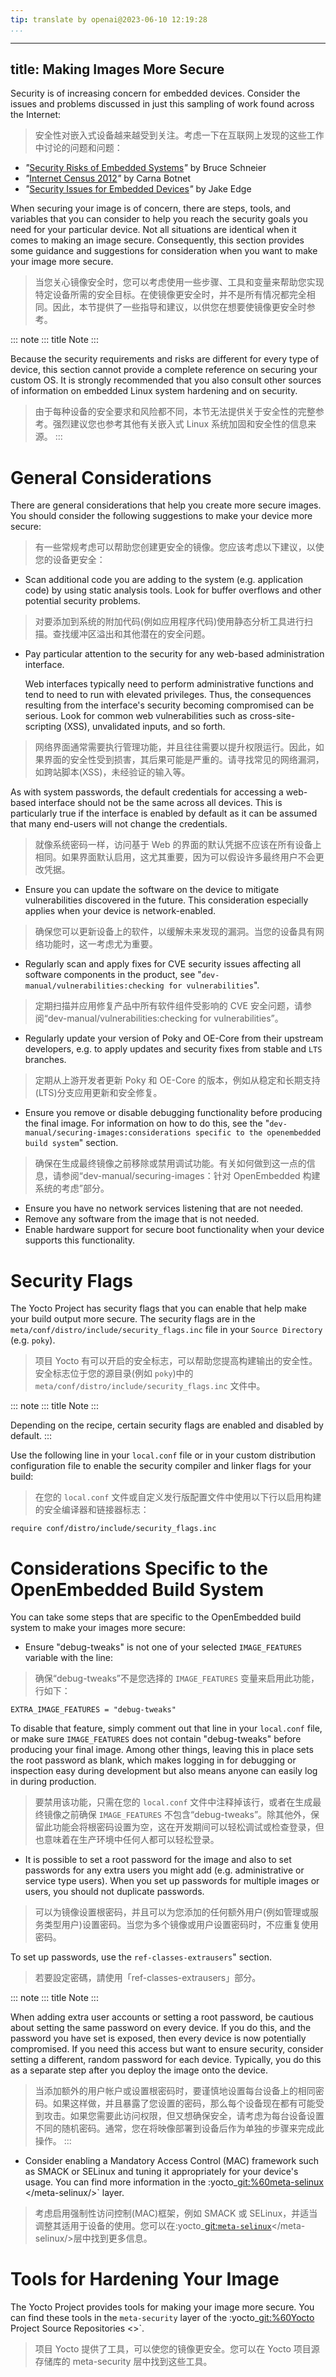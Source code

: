 ```yaml
---
tip: translate by openai@2023-06-10 12:19:28
...
```

---
title: Making Images More Secure
--------------------------------

Security is of increasing concern for embedded devices. Consider the issues and problems discussed in just this sampling of work found across the Internet:

> 安全性对嵌入式设备越来越受到关注。考虑一下在互联网上发现的这些工作中讨论的问题和问题：

- *\"*[Security Risks of Embedded Systems](https://www.schneier.com/blog/archives/2014/01/security_risks_9.html)*\"* by Bruce Schneier
- *\"*[Internet Census 2012](http://census2012.sourceforge.net/paper.html)*\"* by Carna Botnet
- *\"*[Security Issues for Embedded Devices](https://elinux.org/images/6/6f/Security-issues.pdf)*\"* by Jake Edge

When securing your image is of concern, there are steps, tools, and variables that you can consider to help you reach the security goals you need for your particular device. Not all situations are identical when it comes to making an image secure. Consequently, this section provides some guidance and suggestions for consideration when you want to make your image more secure.

> 当您关心镜像安全时，您可以考虑使用一些步骤、工具和变量来帮助您实现特定设备所需的安全目标。在使镜像更安全时，并不是所有情况都完全相同。因此，本节提供了一些指导和建议，以供您在想要使镜像更安全时参考。

::: note
::: title
Note
:::

Because the security requirements and risks are different for every type of device, this section cannot provide a complete reference on securing your custom OS. It is strongly recommended that you also consult other sources of information on embedded Linux system hardening and on security.

> 由于每种设备的安全要求和风险都不同，本节无法提供关于安全性的完整参考。强烈建议您也参考其他有关嵌入式 Linux 系统加固和安全性的信息来源。
> :::

# General Considerations

There are general considerations that help you create more secure images. You should consider the following suggestions to make your device more secure:

> 有一些常规考虑可以帮助您创建更安全的镜像。您应该考虑以下建议，以使您的设备更安全：

- Scan additional code you are adding to the system (e.g. application code) by using static analysis tools. Look for buffer overflows and other potential security problems.

> 对要添加到系统的附加代码(例如应用程序代码)使用静态分析工具进行扫描。查找缓冲区溢出和其他潜在的安全问题。

- Pay particular attention to the security for any web-based administration interface.

  Web interfaces typically need to perform administrative functions and tend to need to run with elevated privileges. Thus, the consequences resulting from the interface\'s security becoming compromised can be serious. Look for common web vulnerabilities such as cross-site-scripting (XSS), unvalidated inputs, and so forth.

> 网络界面通常需要执行管理功能，并且往往需要以提升权限运行。因此，如果界面的安全性受到损害，其后果可能是严重的。请寻找常见的网络漏洞，如跨站脚本(XSS)，未经验证的输入等。

As with system passwords, the default credentials for accessing a web-based interface should not be the same across all devices. This is particularly true if the interface is enabled by default as it can be assumed that many end-users will not change the credentials.

> 就像系统密码一样，访问基于 Web 的界面的默认凭据不应该在所有设备上相同。如果界面默认启用，这尤其重要，因为可以假设许多最终用户不会更改凭据。

- Ensure you can update the software on the device to mitigate vulnerabilities discovered in the future. This consideration especially applies when your device is network-enabled.

> 确保您可以更新设备上的软件，以缓解未来发现的漏洞。当您的设备具有网络功能时，这一考虑尤为重要。

- Regularly scan and apply fixes for CVE security issues affecting all software components in the product, see \"`dev-manual/vulnerabilities:checking for vulnerabilities`\".

> 定期扫描并应用修复产品中所有软件组件受影响的 CVE 安全问题，请参阅“dev-manual/vulnerabilities:checking for vulnerabilities”。

- Regularly update your version of Poky and OE-Core from their upstream developers, e.g. to apply updates and security fixes from stable and `LTS` branches.

> 定期从上游开发者更新 Poky 和 OE-Core 的版本，例如从稳定和长期支持(LTS)分支应用更新和安全修复。

- Ensure you remove or disable debugging functionality before producing the final image. For information on how to do this, see the \"`dev-manual/securing-images:considerations specific to the openembedded build system`\" section.

> 确保在生成最终镜像之前移除或禁用调试功能。有关如何做到这一点的信息，请参阅“dev-manual/securing-images：针对 OpenEmbedded 构建系统的考虑”部分。

- Ensure you have no network services listening that are not needed.
- Remove any software from the image that is not needed.
- Enable hardware support for secure boot functionality when your device supports this functionality.

# Security Flags

The Yocto Project has security flags that you can enable that help make your build output more secure. The security flags are in the `meta/conf/distro/include/security_flags.inc` file in your `Source Directory` (e.g. `poky`).

> 项目 Yocto 有可以开启的安全标志，可以帮助您提高构建输出的安全性。安全标志位于您的源目录(例如 `poky`)中的 `meta/conf/distro/include/security_flags.inc` 文件中。

::: note
::: title
Note
:::

Depending on the recipe, certain security flags are enabled and disabled by default.
:::

Use the following line in your `local.conf` file or in your custom distribution configuration file to enable the security compiler and linker flags for your build:

> 在您的 `local.conf` 文件或自定义发行版配置文件中使用以下行以启用构建的安全编译器和链接器标志：

```
require conf/distro/include/security_flags.inc
```

# Considerations Specific to the OpenEmbedded Build System

You can take some steps that are specific to the OpenEmbedded build system to make your images more secure:

- Ensure \"debug-tweaks\" is not one of your selected `IMAGE_FEATURES` variable with the line:

> 确保“debug-tweaks”不是您选择的 `IMAGE_FEATURES` 变量来启用此功能，行如下：

```
EXTRA_IMAGE_FEATURES = "debug-tweaks"
```

To disable that feature, simply comment out that line in your `local.conf` file, or make sure `IMAGE_FEATURES` does not contain \"debug-tweaks\" before producing your final image. Among other things, leaving this in place sets the root password as blank, which makes logging in for debugging or inspection easy during development but also means anyone can easily log in during production.

> 要禁用该功能，只需在您的 `local.conf` 文件中注释掉该行，或者在生成最终镜像之前确保 `IMAGE_FEATURES` 不包含“debug-tweaks”。除其他外，保留此功能会将根密码设置为空，这在开发期间可以轻松调试或检查登录，但也意味着在生产环境中任何人都可以轻松登录。

- It is possible to set a root password for the image and also to set passwords for any extra users you might add (e.g. administrative or service type users). When you set up passwords for multiple images or users, you should not duplicate passwords.

> 可以为镜像设置根密码，并且可以为您添加的任何额外用户(例如管理或服务类型用户)设置密码。当您为多个镜像或用户设置密码时，不应重复使用密码。

To set up passwords, use the `ref-classes-extrausers`\" section.

> 若要設定密碼，請使用「ref-classes-extrausers」部分。

::: note
::: title
Note
:::

When adding extra user accounts or setting a root password, be cautious about setting the same password on every device. If you do this, and the password you have set is exposed, then every device is now potentially compromised. If you need this access but want to ensure security, consider setting a different, random password for each device. Typically, you do this as a separate step after you deploy the image onto the device.

> 当添加额外的用户帐户或设置根密码时，要谨慎地设置每台设备上的相同密码。如果这样做，并且暴露了您设置的密码，那么每个设备现在都有可能受到攻击。如果您需要此访问权限，但又想确保安全，请考虑为每台设备设置不同的随机密码。通常，您在将映像部署到设备后作为单独的步骤来完成此操作。
> :::

- Consider enabling a Mandatory Access Control (MAC) framework such as SMACK or SELinux and tuning it appropriately for your device\'s usage. You can find more information in the :yocto_[git:%60meta-selinux](git:%60meta-selinux) \</meta-selinux/\>\` layer.

> 考虑启用强制性访问控制(MAC)框架，例如 SMACK 或 SELinux，并适当调整其适用于设备的使用。您可以在:yocto_[git:`meta-selinux`](git:%60meta-selinux%60)</meta-selinux/>层中找到更多信息。

# Tools for Hardening Your Image

The Yocto Project provides tools for making your image more secure. You can find these tools in the `meta-security` layer of the :yocto_[git:%60Yocto](git:%60Yocto) Project Source Repositories \<\>\`.

> 项目 Yocto 提供了工具，可以使您的镜像更安全。您可以在 Yocto 项目源存储库的 meta-security 层中找到这些工具。
